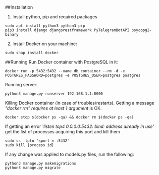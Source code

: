 ##Installation
1. Install python, pip and required packages
```shell
sudo apt install python3 python3-pip
pip3 install django djangorestframework PyTelegramBotAPI psycopg2-binary
```
2. Install Docker on your machine:
```shell
sudo snap install docker
```
##Running
Run Docker container with PostgreSQL in it:
```shell
docker run -p 5432:5432 --name db_container --rm -d -e POSTGRES_PASSWORD=postgres -e POSTGRES_USER=postgres postgres
```
Running server: 
```shell
python3 manage.py runserver 192.168.1.1:8000
```
Killing Docker container (in case of troubles/restarts). Getting a message
*"docker rm" requires at least 1 argument* is OK.
```shell
docker stop $(docker ps -qa) && docker rm $(docker ps -qa)
```
If getting an error *'listen tcp4 0.0.0.0:5432: bind: address already in use'*
get the list of processes acquiring this port and kill them
```shell
sudo ss -lptn 'sport = :5432'
sudo kill {process id}
```
If any change was applied to models.py files, run the following:
```shell
python3 manage.py makemigrations
python3 manage.py migrate
```